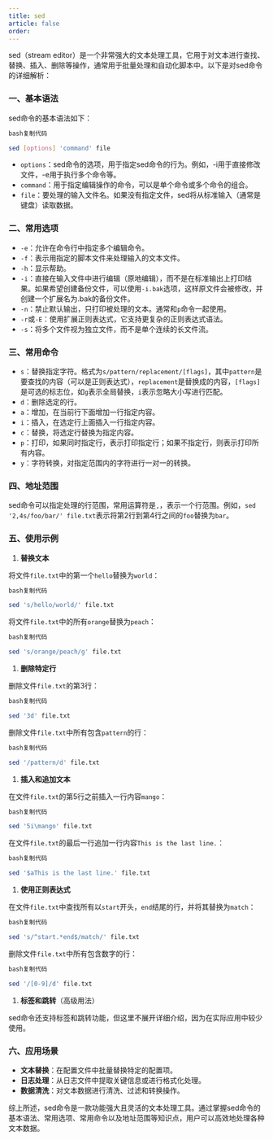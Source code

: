 ```yaml
---
title: sed
article: false
order: 
---
```


sed（stream editor）是一个非常强大的文本处理工具，它用于对文本进行查找、替换、插入、删除等操作，通常用于批量处理和自动化脚本中。以下是对sed命令的详细解析：

### 一、基本语法

sed命令的基本语法如下：

```bash
bash复制代码

sed [options] 'command' file
```

- `options`：sed命令的选项，用于指定sed命令的行为。例如，-i用于直接修改文件，-e用于执行多个命令等。
- `command`：用于指定编辑操作的命令，可以是单个命令或多个命令的组合。
- `file`：要处理的输入文件名。如果没有指定文件，sed将从标准输入（通常是键盘）读取数据。

### 二、常用选项

- `-e`：允许在命令行中指定多个编辑命令。
- `-f`：表示用指定的脚本文件来处理输入的文本文件。
- `-h`：显示帮助。
- `-i`：直接在输入文件中进行编辑（原地编辑），而不是在标准输出上打印结果。如果希望创建备份文件，可以使用`-i.bak`选项，这样原文件会被修改，并创建一个扩展名为.bak的备份文件。
- `-n`：禁止默认输出，只打印被处理的文本。通常和`p`命令一起使用。
- `-r`或`-E`：使用扩展正则表达式，它支持更复杂的正则表达式语法。
- `-s`：将多个文件视为独立文件，而不是单个连续的长文件流。

### 三、常用命令

- `s`：替换指定字符。格式为`s/pattern/replacement/[flags]`，其中`pattern`是要查找的内容（可以是正则表达式），`replacement`是替换成的内容，`[flags]`是可选的标志位，如`g`表示全局替换，`i`表示忽略大小写进行匹配。
- `d`：删除选定的行。
- `a`：增加，在当前行下面增加一行指定内容。
- `i`：插入，在选定行上面插入一行指定内容。
- `c`：替换，将选定行替换为指定内容。
- `p`：打印，如果同时指定行，表示打印指定行；如果不指定行，则表示打印所有内容。
- `y`：字符转换，对指定范围内的字符进行一对一的转换。

### 四、地址范围

sed命令可以指定处理的行范围，常用运算符是`,`，表示一个行范围。例如，`sed '2,4s/foo/bar/' file.txt`表示将第2行到第4行之间的`foo`替换为`bar`。

### 五、使用示例

1. **替换文本**

将文件`file.txt`中的第一个`hello`替换为`world`：

```bash
bash复制代码

sed 's/hello/world/' file.txt
```

将文件`file.txt`中的所有`orange`替换为`peach`：

```bash
bash复制代码

sed 's/orange/peach/g' file.txt
```

1. **删除特定行**

删除文件`file.txt`的第3行：

```bash
bash复制代码

sed '3d' file.txt
```

删除文件`file.txt`中所有包含`pattern`的行：

```bash
bash复制代码

sed '/pattern/d' file.txt
```

1. **插入和追加文本**

在文件`file.txt`的第5行之前插入一行内容`mango`：

```bash
bash复制代码

sed '5i\mango' file.txt
```

在文件`file.txt`的最后一行追加一行内容`This is the last line.`：

```bash
bash复制代码

sed '$aThis is the last line.' file.txt
```

1. **使用正则表达式**

在文件`file.txt`中查找所有以`start`开头，`end`结尾的行，并将其替换为`match`：

```bash
bash复制代码

sed 's/^start.*end$/match/' file.txt
```

删除文件`file.txt`中所有包含数字的行：

```bash
bash复制代码

sed '/[0-9]/d' file.txt
```

1. **标签和跳转**（高级用法）

sed命令还支持标签和跳转功能，但这里不展开详细介绍，因为在实际应用中较少使用。

### 六、应用场景

- **文本替换**：在配置文件中批量替换特定的配置项。
- **日志处理**：从日志文件中提取关键信息或进行格式化处理。
- **数据清洗**：对文本数据进行清洗、过滤和转换操作。

综上所述，sed命令是一款功能强大且灵活的文本处理工具。通过掌握sed命令的基本语法、常用选项、常用命令以及地址范围等知识点，用户可以高效地处理各种文本数据。